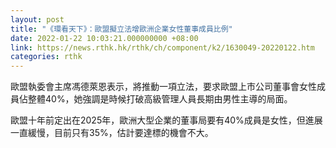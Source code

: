 ```yaml
---
layout: post
title: "《環看天下》：歐盟擬立法增歐洲企業女性董事成員比例"
date: 2022-01-22 10:03:21.000000000 +08:00
link: https://news.rthk.hk/rthk/ch/component/k2/1630049-20220122.htm
categories: rthk
---
```


歐盟執委會主席馮德萊恩表示，將推動一項立法，要求歐盟上市公司董事會女性成員佔整體40%，她強調是時候打破高級管理人員長期由男性主導的局面。

歐盟十年前定出在2025年，歐洲大型企業的董事局要有40%成員是女性，但進展一直緩慢，目前只有35%，估計要達標的機會不大。
